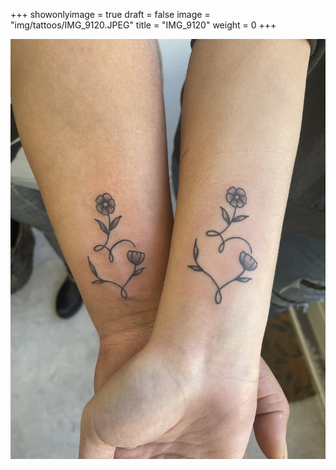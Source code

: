+++
showonlyimage = true
draft = false
image = "img/tattoos/IMG_9120.JPEG"
title = "IMG_9120"
weight = 0
+++

![image](/img/tattoos/IMG_9120.JPEG)

